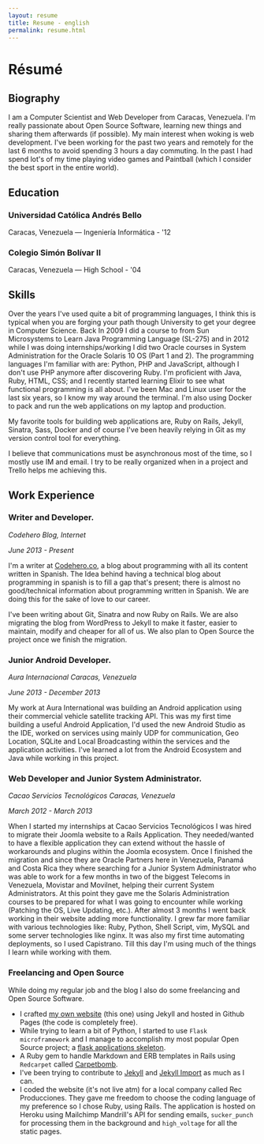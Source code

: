 ```yaml
---
layout: resume
title: Resume - english
permalink: resume.html
---
```


# Résumé

## Biography

I am a Computer Scientist and Web Developer from Caracas, Venezuela. I'm really passionate about Open Source Software, learning new things and sharing them afterwards (if possible). My main interest when woking is web development. I've been working for the past two years and remotely for the last 6 months to avoid spending 3 hours a day commuting. In the past I had spend lot's of my time playing video games and Paintball (which I consider the best sport in the entire world).

## Education

### Universidad Católica Andrés Bello
Caracas, Venezuela — Ingeniería Informática - '12

### Colegio Simón Bolívar II
Caracas, Venezuela — High School - '04

## Skills
Over the years I've used quite a bit of programming languages, I think this is typical when you are forging your path though University to get your degree in Computer Science. Back In 2009 I did a course to from Sun Microsystems to Learn Java Programming Language (SL-275) and in 2012 while I was doing internships/working I did two Oracle courses in System Administration for the Oracle Solaris 10 OS (Part 1 and 2). The programming languages I'm familiar with are: Python, PHP and JavaScript, although I don't use PHP anymore after discovering Ruby. I'm proficient with Java, Ruby, HTML, CSS; and I recently started learning Elixir to see what functional programming is all about. I've been Mac and Linux user for the last six years, so I know my way around the terminal. I'm also using Docker to pack and run the web applications on my laptop and production.

My favorite tools for building web applications are, Ruby on Rails, Jekyll, Sinatra, Sass, Docker and of course I've been heavily relying in Git as my version control tool for everything.

I believe that communications must be asynchronous most of the time, so I mostly use IM and email. I try to be really organized when in a project and Trello helps me achieving this.

## Work Experience

### Writer and Developer.
*Codehero Blog, Internet*

*June 2013 - Present*

I'm a writer at [Codehero.co](http://codehero.co), a blog about programming with all its content written in Spanish. The Idea behind having a technical blog about programming in spanish is to fill a gap that's present; there is almost no good/technical information about programming written in Spanish. We are doing this for the sake of love to our career.

I've been writing about Git, Sinatra and now Ruby on Rails. We are also migrating the blog from WordPress to Jekyll to make it faster, easier to maintain, modify and cheaper for all of us. We also plan to Open Source the project once we finish the migration.

### Junior Android Developer.

*Aura Internacional*
*Caracas, Venezuela*

*June 2013 - December 2013*

My work at Aura International was building an Android application using their commercial vehicle satellite tracking API. This was my first time building a useful Android Application, I'd used the new Android Studio as the IDE, worked on services using mainly UDP for communication, Geo Location, SQLite and Local Broadcasting within the services and the application activities. I've learned a lot from the Android Ecosystem and Java while working in this project.

### Web Developer and Junior System Administrator.
*Cacao Servicios Tecnológicos*
*Caracas, Venezuela*

*March 2012 - March 2013*

When I started my internships at Cacao Servicios Tecnológicos I was hired to migrate their Joomla website to a Rails Application. They needed/wanted to have a flexible application they can extend without the hassle of workarounds and plugins within the Joomla ecosystem. Once I finished the migration and since they are Oracle Partners here in Venezuela, Panamá and Costa Rica they where searching for a Junior System Administrator who was able to work for a few months in two of the biggest Telecoms in Venezuela, Movistar and Movilnet, helping their current System Administrators. At this point they gave me the Solaris Administration courses to be prepared for what I was going to encounter while working (Patching the OS, Live Updating, etc.). After almost 3 months I went back working in their website adding more functionality. I grew far more familiar with various technologies like: Ruby, Python, Shell Script, vim, MySQL and some server technologies like nginx. It was also my first time automating deployments, so I used Capistrano. Till this day I'm using much of the things I learn while working with them.

### Freelancing and Open Source
While doing my regular job and the blog I also do some freelancing and Open Source Software.

- I crafted [my own website](https://github.com/albertogg/albertogg.github.com) (this one) using Jekyll and hosted in Github Pages (the code is completely free).
- While trying to learn a bit of Python, I started to use `Flask microframework` and I manage to accomplish my most popular Open Source project; a [flask applications skeleton](https://github.com/albertogg/flask-bootstrap-skel).
- A Ruby gem to handle Markdown and ERB templates in Rails using `Redcarpet` called [Carpetbomb](https://github.com/albertogg/carpetbomb).
- I've been trying to contribute to [Jekyll](https://github.com/jekyll/jekyll) and [Jekyll Import](https://github.com/jekyll/jekyll-import) as much as I can.
- I coded the website (it's not live atm) for a local company called Rec Producciones. They gave me freedom to choose the coding language of my preference so I chose Ruby, using Rails. The application is hosted on Heroku using Mailchimp Mandrill's API for sending emails, `sucker_punch` for processing them in the background and `high_voltage` for all the static pages.
